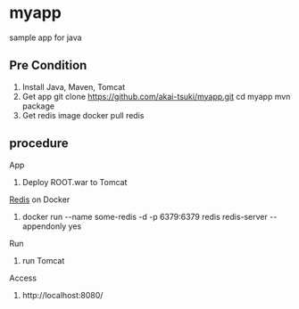 # myapp
sample app for java

## Pre Condition

1. Install Java, Maven, Tomcat
2. Get app
    git clone https://github.com/akai-tsuki/myapp.git
    cd myapp
    mvn package
3. Get redis image
    docker pull redis

## procedure

App

1. Deploy ROOT.war to Tomcat

[Redis](https://hub.docker.com/_/redis/) on Docker

1. docker run --name some-redis -d -p 6379:6379 redis redis-server --appendonly yes

Run

1. run Tomcat

Access

1. http://localhost:8080/

